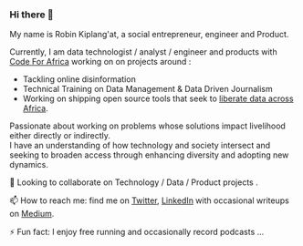 ### Hi there 👋

My name is Robin Kiplang'at, a social entrepreneur, engineer and Product.  


<!--
**robinkiplangat/RobinKiplangat/** is a ✨ _special_ ✨ repository because its `README.md` (this file) appears on your GitHub profile. -->
Currently, I am data technologist / analyst / engineer  and products with [Code For Africa](https://github.com/CodeForAfrica) working on 
on projects around :
- Tackling online disinformation
- Technical Training on Data Management & Data Driven  Journalism  
- Working on shipping open source tools  that seek to [liberate data across Africa](https://data.connectedafrica.net/).

Passionate about working on problems whose solutions impact livelihood either directly or indirectly.  
I have an understanding of how technology and society intersect and seeking to broaden access through enhancing 
diversity and adopting new dynamics.  

🤔 Looking to collaborate on Technology / Data  / Product  projects .  


 📫 How to reach me: find me on [Twitter](https://twitter.com/RobinKiplangat), [LinkedIn](https://www.linkedin.com/in/robinkiplangat/) with occasional 
writeups on [Medium](https://medium.com/@RobinKiplangat).

⚡ Fun fact: I enjoy free running and occasionally record podcasts ...
<!--[black_white_Robin](https://user-images.githubusercontent.com/5486449/110309607-9e633300-8012-11eb-9cbb-75d5a4370662.jpg) -->


